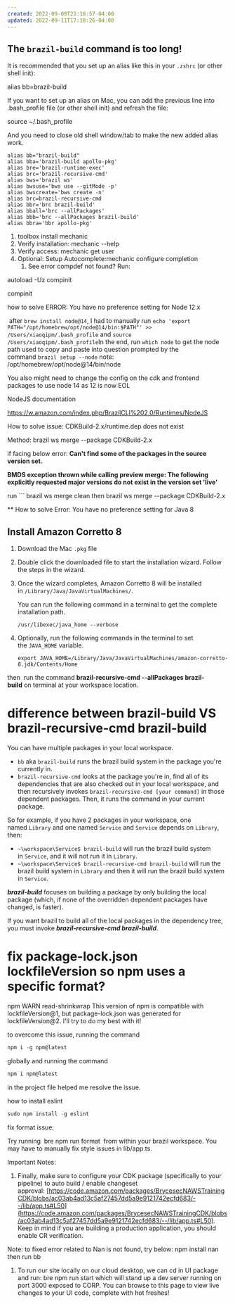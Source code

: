 ```yaml
---
created: 2022-09-08T23:18:57-04:00
updated: 2022-09-11T17:18:26-04:00
---
```


## The `brazil-build` command is too long!

It is recommended that you set up an alias like this in your `.zshrc` (or other shell init):

  
 alias bb=brazil-build  

If you want to set up an alias on Mac, you can add the previous line into .bash_profile file (or other shell init) and refresh the file:

  
 source ~/.bash_profile  

And you need to close old shell window/tab to make the new added alias work.

```
alias bb="brazil-build"
alias bba='brazil-build apollo-pkg'
alias bre='brazil-runtime-exec'
alias brc='brazil-recursive-cmd'
alias bws='brazil ws'
alias bwsuse='bws use --gitMode -p'
alias bwscreate='bws create -n'
alias brc=brazil-recursive-cmd
alias bbr='brc brazil-build'
alias bball='brc --allPackages'
alias bbb='brc --allPackages brazil-build'
alias bbra='bbr apollo-pkg'
```


1.  toolbox install mechanic
2.  Verify installation: mechanic --help
3.  Verify access: mechanic get user
4.  Optional: Setup Autocomplete:mechanic configure completion
    1.  See error compdef not found? Run:

autoload -Uz compinit

compinit


how to solve ERROR: You have no preference setting for Node 12.x

 after `brew install node@14`, I had to manually run `echo 'export PATH="/opt/homebrew/opt/node@14/bin:$PATH"' >> /Users/xiaoqipm/.bash_profile` and `source /Users/xiaoqipm/.bash_profile`In the end, run `which node` to get the node path used to copy and paste into question prompted by the command `brazil setup --node`
note: /opt/homebrew/opt/node@14/bin/node

You also might need to change the config on the cdk and frontend packages to use node 14 as 12 is now EOL

NodeJS documentation 

https://w.amazon.com/index.php/BrazilCLI%202.0/Runtimes/NodeJS


How to solve issue: CDKBuild-2.x/runtime.dep does not exist

Method: brazil ws merge --package CDKBuild-2.x

if facing below error: **Can't find some of the packages in the source version set.**

**BMDS exception thrown while calling preview merge: The following explicitly requested major versions do not exist in the version set 'live'**

run ```
brazil ws merge clean then brazil ws merge --package CDKBuild-2.x

** How to solve Error: You have no preference setting for Java 8

## Install Amazon Corretto 8

1.  Download the Mac `.pkg` file 
    
2.  Double click the downloaded file to start the installation wizard. Follow the steps in the wizard.
    
3.  Once the wizard completes, Amazon Corretto 8 will be installed in `/Library/Java/JavaVirtualMachines/`.
    
    You can run the following command in a terminal to get the complete installation path.
    
    `/usr/libexec/java_home --verbose`
    
4.  Optionally, run the following commands in the terminal to set the `JAVA_HOME` variable.
    
    `export JAVA_HOME=/Library/Java/JavaVirtualMachines/amazon-corretto-8.jdk/Contents/Home`

then  run the command **brazil-recursive-cmd --allPackages brazil-build** on terminal at your workspace location.



# difference between brazil-build VS brazil-recursive-cmd brazil-build


You can have multiple packages in your local workspace.

-   `bb` aka `brazil-build` runs the brazil build system in the package you're currently in.
-   `brazil-recursive-cmd` looks at the package you're in, find all of its dependencies that are also checked out in your local workspace, and then recursively invokes `brazil-recursive-cmd [your command]` in those dependent packages. Then, it runs the command in your current package.

So for example, if you have 2 packages in your workspace, one named `Library` and one named `Service` and `Service` depends on `Library`, then:

-   `~\workspace\Service$ brazil-build` will run the brazil build system in `Service`, and it will not run it in `Library`.
-   `~\workspace\Service$ brazil-recursive-cmd brazil-build` will run the brazil build system in `Library` and then it will run the brazil build system in `Service`.


**_brazil-build_** focuses on building a package by only building the local package (which, if none of the overridden dependent packages have changed, is faster).

If you want brazil to build all of the local packages in the dependency tree, you must invoke **_brazil-recursive-cmd brazil-build_**.



#  fix package-lock.json lockfileVersion so npm uses a specific format?


npm WARN read-shrinkwrap This version of npm is compatible with lockfileVersion@1, but package-lock.json was generated for lockfileVersion@2. I'll try to do my best with it!

to overcome this issue, running the command

```javascript
npm i -g npm@latest
```

globally and running the command

```javascript
npm i npm@latest
```

in the project file helped me resolve the issue.


how to install eslint 

```javascript
sudo npm install -g eslint
```


fix format issue: 

Try running 
bre npm run format 
from within your brazil workspace. You may have to manually fix style issues in lib/app.ts.


Important Notes: 
1.  Finally, make sure to configure your CDK package (specifically to your pipeline) to auto build / enable changeset approval: [https://code.amazon.com/packages/BrycesecNAWSTrainingCDK/blobs/ac03ab4ad13c5af27457dd5a9e9121742ecfd683/--/lib/app.ts#L50](https://code.amazon.com/packages/BrycesecNAWSTrainingCDK/blobs/ac03ab4ad13c5af27457dd5a9e9121742ecfd683/--/lib/app.ts#L50). Keep in mind if you are building a production application, you should enable CR verification.



Note:
to fixed error related to Nan is not found, try below:
npm install nan then run bb



1.  To run our site locally on our cloud desktop, we can cd in UI package and run: bre npm run start which will stand up a dev server running on port 3000 exposed to CORP. You can browse to this page to view live changes to your UI code, complete with hot freshes!








